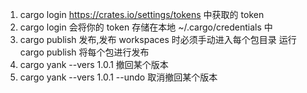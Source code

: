 1. cargo login https://crates.io/settings/tokens 中获取的 token
2. cargo login 会将你的 token 存储在本地 ~/.cargo/credentials 中
3. cargo publish 发布,发布 workspaces 时必须手动进入每个包目录 运行 cargo publish 将每个包进行发布
4. cargo yank --vers 1.0.1 撤回某个版本
5. cargo yank --vers 1.0.1 --undo 取消撤回某个版本
